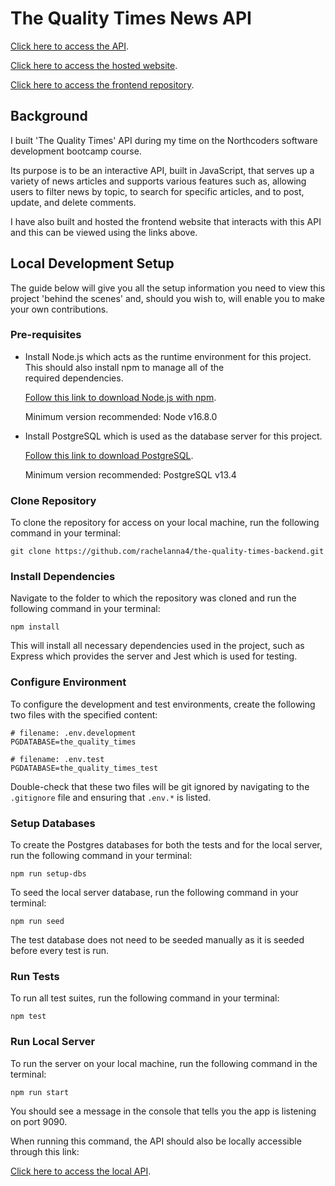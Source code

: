 # The Quality Times News API

[Click here to access the API](https://the-quality-times.herokuapp.com/api).

[Click here to access the hosted website](https://the-quality-times.netlify.app/).

[Click here to access the frontend repository](https://github.com/rachelanna4/the-quality-times-frontend).

## Background

I built 'The Quality Times' API during my time on the Northcoders software development bootcamp course.

Its purpose is to be an interactive API, built in JavaScript, that serves up a variety of news articles and supports various features such as, allowing users to filter news by topic, to search for specific articles, and to post, update, and delete comments.

I have also built and hosted the frontend website that interacts with this API and this can be viewed using the links above.

## Local Development Setup

The guide below will give you all the setup information you need to view this project 'behind the scenes' and, should you wish to, will enable you to make your own contributions.

### Pre-requisites

- Install Node.js which acts as the runtime environment for this project. This should also install npm to manage all of the  
   required dependencies.

  [Follow this link to download Node.js with npm](https://nodejs.org/en/download/current/).

  Minimum version recommended: Node v16.8.0

- Install PostgreSQL which is used as the database server for this project.

  [Follow this link to download PostgreSQL](https://www.postgresql.org/download/).

  Minimum version recommended: PostgreSQL v13.4

### Clone Repository

To clone the repository for access on your local machine, run the following command in your terminal:

`git clone https://github.com/rachelanna4/the-quality-times-backend.git`

### Install Dependencies

Navigate to the folder to which the repository was cloned and run the following command in your terminal:

`npm install`

This will install all necessary dependencies used in the project, such as Express which provides the server and Jest which is used for testing.

### Configure Environment

To configure the development and test environments, create the following two files with the specified content:

```
# filename: .env.development
PGDATABASE=the_quality_times
```

```
# filename: .env.test
PGDATABASE=the_quality_times_test
```

Double-check that these two files will be git ignored by navigating to the `.gitignore` file and ensuring that `.env.*` is listed.

### Setup Databases

To create the Postgres databases for both the tests and for the local server, run the following command in your terminal:

`npm run setup-dbs`

To seed the local server database, run the following command in your terminal:

`npm run seed`

The test database does not need to be seeded manually as it is seeded before every test is run.

### Run Tests

To run all test suites, run the following command in your terminal:

`npm test`

### Run Local Server

To run the server on your local machine, run the following command in the terminal:

`npm run start`

You should see a message in the console that tells you the app is listening on port 9090.

When running this command, the API should also be locally accessible through this link:

[Click here to access the local API](http://localhost:9090/api).
